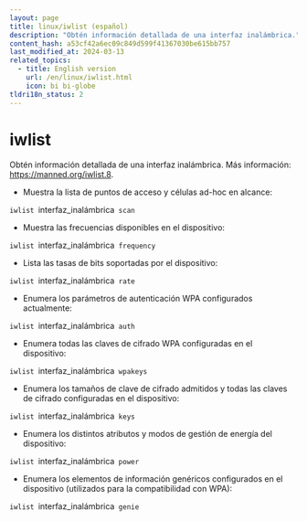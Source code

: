 ```yaml
---
layout: page
title: linux/iwlist (español)
description: "Obtén información detallada de una interfaz inalámbrica."
content_hash: a53cf42a6ec09c849d599f41367030be615bb757
last_modified_at: 2024-03-13
related_topics:
  - title: English version
    url: /en/linux/iwlist.html
    icon: bi bi-globe
tldri18n_status: 2
---
```

# iwlist

Obtén información detallada de una interfaz inalámbrica.
Más información: <https://manned.org/iwlist.8>.

- Muestra la lista de puntos de acceso y células ad-hoc en alcance:

`iwlist `<span class="tldr-var badge badge-pill bg-dark-lm bg-white-dm text-white-lm text-dark-dm font-weight-bold">interfaz_inalámbrica</span>` scan`

- Muestra las frecuencias disponibles en el dispositivo:

`iwlist `<span class="tldr-var badge badge-pill bg-dark-lm bg-white-dm text-white-lm text-dark-dm font-weight-bold">interfaz_inalámbrica</span>` frequency`

- Lista las tasas de bits soportadas por el dispositivo:

`iwlist `<span class="tldr-var badge badge-pill bg-dark-lm bg-white-dm text-white-lm text-dark-dm font-weight-bold">interfaz_inalámbrica</span>` rate`

- Enumera los parámetros de autenticación WPA configurados actualmente:

`iwlist `<span class="tldr-var badge badge-pill bg-dark-lm bg-white-dm text-white-lm text-dark-dm font-weight-bold">interfaz_inalámbrica</span>` auth`

- Enumera todas las claves de cifrado WPA configuradas en el dispositivo:

`iwlist `<span class="tldr-var badge badge-pill bg-dark-lm bg-white-dm text-white-lm text-dark-dm font-weight-bold">interfaz_inalámbrica</span>` wpakeys`

- Enumera los tamaños de clave de cifrado admitidos y todas las claves de cifrado configuradas en el dispositivo:

`iwlist `<span class="tldr-var badge badge-pill bg-dark-lm bg-white-dm text-white-lm text-dark-dm font-weight-bold">interfaz_inalámbrica</span>` keys`

- Enumera los distintos atributos y modos de gestión de energía del dispositivo:

`iwlist `<span class="tldr-var badge badge-pill bg-dark-lm bg-white-dm text-white-lm text-dark-dm font-weight-bold">interfaz_inalámbrica</span>` power`

- Enumera los elementos de información genéricos configurados en el dispositivo (utilizados para la compatibilidad con WPA):

`iwlist `<span class="tldr-var badge badge-pill bg-dark-lm bg-white-dm text-white-lm text-dark-dm font-weight-bold">interfaz_inalámbrica</span>` genie`
